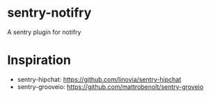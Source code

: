 sentry-notifry
==============

A sentry plugin for notifry

Inspiration
===========
  * sentry-hipchat: https://github.com/linovia/sentry-hipchat
  * sentry-grooveio: https://github.com/mattrobenolt/sentry-groveio  

